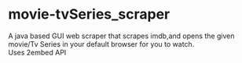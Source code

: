 # movie-tvSeries_scraper
A java based GUI web scraper that scrapes imdb,and opens the given movie/Tv Series in your default browser for you to watch.</br>
Uses 2embed API
